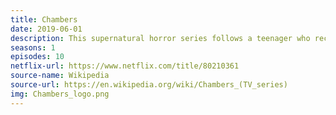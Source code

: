 ```yaml
---
title: Chambers
date: 2019-06-01
description: This supernatural horror series follows a teenager who received a heart transplant. Its one season received mixed reviews. 
seasons: 1
episodes: 10
netflix-url: https://www.netflix.com/title/80210361
source-name: Wikipedia  
source-url: https://en.wikipedia.org/wiki/Chambers_(TV_series)
img: Chambers_logo.png
---
```


